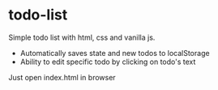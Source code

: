 # todo-list

Simple todo list with html, css and vanilla js.

- Automatically saves state and new todos to localStorage
- Ability to edit specific todo by clicking on todo's text

Just open index.html in browser
